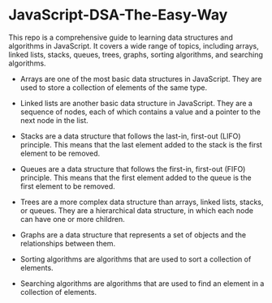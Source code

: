 # JavaScript-DSA-The-Easy-Way
This repo is a comprehensive guide to learning data structures and algorithms in JavaScript. It covers a wide range of topics, including arrays, linked lists, stacks, queues, trees, graphs, sorting algorithms, and searching algorithms. 


- Arrays are one of the most basic data structures in JavaScript. They are used to store a collection of elements of the same type.

- Linked lists are another basic data structure in JavaScript. They are a sequence of nodes, each of which contains a value and a pointer to the next node in the list.

- Stacks are a data structure that follows the last-in, first-out (LIFO) principle. This means that the last element added to the stack is the first element to be removed.

- Queues are a data structure that follows the first-in, first-out (FIFO) principle. This means that the first element added to the queue is the first element to be removed.

- Trees are a more complex data structure than arrays, linked lists, stacks, or queues. They are a hierarchical data structure, in which each node can have one or more children.

- Graphs are a data structure that represents a set of objects and the relationships between them.

- Sorting algorithms are algorithms that are used to sort a collection of elements.

- Searching algorithms are algorithms that are used to find an element in a collection of elements.
